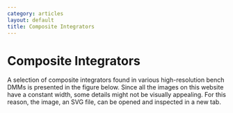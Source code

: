 ```yaml
---
category: articles
layout: default
title: Composite Integrators
---
```


# Composite Integrators

<span id="dropcap">A</span> selection of composite integrators found in various high-resolution bench DMMs is presented in the figure below. Since all the images on this website have a constant width, some details might not be visually appealing. For this reason, the image, an SVG file, can be opened and inspected in a new tab.<br><br>

<!--![Composite Integrators](/assets/img/Composite_Integrators/Integrators.svg)-->
